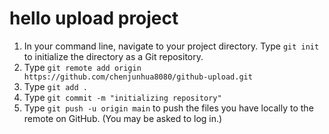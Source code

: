# hello upload project

1. In your command line, navigate to your project directory. Type `git init` to initialize the directory as a Git repository.
2. Type `git remote add origin https://github.com/chenjunhua8080/github-upload.git`
3. Type `git add .`
4. Type `git commit -m "initializing repository"`
5. Type `git push -u origin main` to push the files you have locally to the remote on GitHub. (You may be asked to log in.)